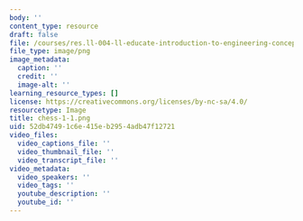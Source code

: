 ```yaml
---
body: ''
content_type: resource
draft: false
file: /courses/res.ll-004-ll-educate-introduction-to-engineering-concepts-spring-2022/chess-1-1.png
file_type: image/png
image_metadata:
  caption: ''
  credit: ''
  image-alt: ''
learning_resource_types: []
license: https://creativecommons.org/licenses/by-nc-sa/4.0/
resourcetype: Image
title: chess-1-1.png
uid: 52db4749-1c6e-415e-b295-4adb47f12721
video_files:
  video_captions_file: ''
  video_thumbnail_file: ''
  video_transcript_file: ''
video_metadata:
  video_speakers: ''
  video_tags: ''
  youtube_description: ''
  youtube_id: ''
---
```

